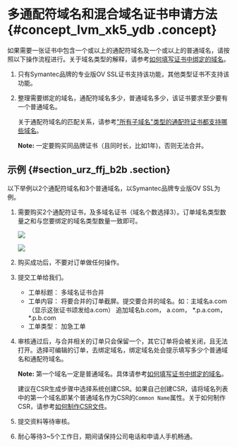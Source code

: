 # 多通配符域名和混合域名证书申请方法 {#concept_lvm_xk5_ydb .concept}

如果需要一张证书中包含一个或以上的通配符域名及一个或以上的普通域名，请按照以下操作流程进行。关于域名类型的解释，请参考[如何填写证书中绑定的域名](cn.zh-CN/常见问题/如何填写证书中绑定的域名.md#)。

1.  只有Symantec品牌的专业版OV SSL证书支持该功能，其他类型证书不支持该功能。
2.  整理需要绑定的域名，通配符域名多少，普通域名多少，该证书要求至少要有一个普通域名。

    关于通配符域名的匹配关系，请参考["所有子域名"类型的通配符证书都支持哪些域名](cn.zh-CN/常见问题/"所有子域名"类型的通配符证书都支持哪些域名？.md#)。

    **Note:** 一定要购买同品牌证书（且同时长，比如1年\)，否则无法合并。


## 示例 {#section_urz_ffj_b2b .section}

以下举例以2个通配符域名和3个普通域名，以Symantec品牌专业版OV SSL为例。

1.  需要购买2个通配符证书，及多域名证书（域名个数选择3）。订单域名类型数量之和与您要绑定的域名类型数量一致即可。

    ![](http://static-aliyun-doc.oss-cn-hangzhou.aliyuncs.com/assets/img/13579/4228_zh-CN.png)

    ![](http://static-aliyun-doc.oss-cn-hangzhou.aliyuncs.com/assets/img/13579/4229_zh-CN.png)

2.  购买成功后，不要对订单做任何操作。
3.  提交工单给我们。
    -   工单标题： 多域名证书合并
    -   工单内容： 将要合并的订单截屏。提交要合并的域名。如：主域名a.com（显示这张证书颂发给a.com） 追加域名b.com， a.com， \*.p.a.com， \*.p.b.com
    -   工单类型： 加急工单
4.  审核通过后，与合并相关的订单只会保留一个，其它订单将会被关闭，且无法打开。选择可编辑的订单，去绑定域名，绑定域名处会提示填写多少个普通域名和通配符域名。

    **Note:** 第一个域名一定是普通域名。具体请参考[如何填写证书中绑定的域名](cn.zh-CN/常见问题/如何填写证书中绑定的域名.md#)。

    建议在CSR生成步骤中选择系统创建CSR。如果自己创建CSR，请将域名列表中的第一个域名即某个普通域名作为CSR的`Common Name`属性。关于如何制作CSR，请参考[如何制作CSR文件](cn.zh-CN/常见问题/如何制作CSR文件?.md#)。

5.  提交资料等待审核。
6.  耐心等待3~5个工作日，期间请保持公司电话和申请人手机畅通。

